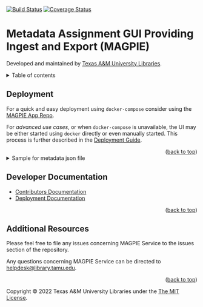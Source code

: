 [![Build Status][build-badge]][build-status]
[![Coverage Status][coverage-badge]][coverage-status]

# Metadata Assignment GUI Providing Ingest and Export (MAGPIE)

<a name="readme-top"></a>

Developed and maintained by [Texas A&M University Libraries][tamu-library].

<details>
<summary>Table of contents</summary>

  - [Deployment](#deployment)
  - [Developer Documentation](developer-documentation)
  - [Additional Resources](additional-resources)

</details>

## Deployment

For a quick and easy deployment using `docker-compose` consider using the [MAGPIE App Repo][app-repo].

For _advanced use cases_, or when `docker-compose` is unavailable, the UI may be either started using `docker` directly or even manually started.
This process is further described in the [Deployment Guide][deployment-guide].

<div align="right">(<a href="#readme-top">back to top</a>)</div>

<details>
<summary>Sample for metadata json file</summary>

```json
{
   "dissertation":{
      "repositories":[
         {
            "name":"DSpace for Dissertations",
            "type":"DSPACE",
            "settings":[
               {
                  "key":"repoUrl",
                  "values":[
                     "https://dspacepre1.library.tamu.edu"
                  ]
               },
               {
                  "key":"repoUIPath",
                  "values":[]
               },
               {
                  "key":"collectionId",
                  "values":[
                     "138"
                  ]
               },
               {
                  "key":"groupId",
                  "values":[
                     "246"
                  ]
               },
               {
                  "key":"userName",
                  "values":[
                     "magpie@oaktrust.library.tamu.edu"
                  ]
               },
               {
                  "key":"password",
                  "values":[
                     "************"
                  ]
               }
            ]
         }
      ],
      "authorities":[
         {
            "name":"Voyager for Dissertations Authority",
            "type":"VOYAGER",
            "settings":[
               {
                  "key":"host",
                  "values":[
                     "surprise.tamu.edu"
                  ]
               },
               {
                  "key":"port",
                  "values":[
                     "7014"
                  ]
               },
               {
                  "key":"app",
                  "values":[
                     "vxws"
                  ]
               }
            ]
         }
      ],
      "suggestors":[],
      "metadata":[
         {
            "label":"dc.title",
            "gloss":"Title",
            "repeatable":false,
            "readOnly":false,
            "required":true,
            "inputType":"TEXT"
         },
         {
            "label":"dc.creator",
            "gloss":"Creator",
            "repeatable":false,
            "readOnly":false,
            "required":true,
            "inputType":"TEXT"
         },
         {
            "label":"dc.contributor.advisor",
            "gloss":"Committee Chair",
            "repeatable":true,
            "inputType":"TEXT"
         },
         {
            "label":"dc.contributor.committeeMember",
            "gloss":"Committee Member",
            "repeatable":true,
            "inputType":"TEXT"
         },
         {
            "label":"dc.date.created",
            "gloss":"Date Created",
            "inputType":"TEXT"
         },
         {
            "label":"dc.date.issued",
            "gloss":"Date Issued",
            "inputType":"TEXT"
         },
         {
            "label":"dc.subject.lcsh",
            "gloss":"LoC Subject Terms",
            "repeatable":true,
            "inputType":"TEXT"
         },
         {
            "label":"dc.subject",
            "gloss":"Subject",
            "repeatable":true,
            "inputType":"TEXT"
         },
         {
            "label":"dc.description",
            "gloss":"Description",
            "repeatable":false,
            "readOnly":false,
            "required":true,
            "inputType":"TEXTAREA"
         },
         {
            "label":"dc.description.abstract",
            "gloss":"Abstract",
            "inputType":"TEXTAREA"
         },
         {
            "label":"thesis.degree.grantor",
            "gloss":"Grantor",
            "inputType":"TEXT"
         },
         {
            "label":"dc.language.iso",
            "gloss":"Language",
            "hidden":true,
            "inputType":"TEXT",
            "default":"en_US"
         },
         {
            "label":"thesis.degree.name",
            "gloss":"Degree Name",
            "inputType":"TEXT"
         },
         {
            "label":"thesis.degree.level",
            "gloss":"Degree Level",
            "inputType":"TEXT",
            "default":"Doctoral"
         },
         {
            "label":"dc.publisher",
            "gloss":"Publisher",
            "inputType":"TEXT",
            "default":"Texas A&M University"
         },
         {
            "label":"dc.type.material",
            "gloss":"Material",
            "inputType":"TEXT",
            "default":"text"
         },
         {
            "label":"dc.type.genre",
            "gloss":"Genre",
            "inputType":"TEXT",
            "default":"Dissertation"
         },
         {
            "label":"dc.type",
            "gloss":"Type",
            "inputType":"TEXT",
            "default":"Thesis"
         },
         {
            "label":"dc.format.digitalOrigin",
            "gloss":"Digital Origin",
            "inputType":"TEXT",
            "default":"reformatted digital"
         },
         {
            "label":"dc.format.medium",
            "gloss":"Medium",
            "readOnly":true,
            "inputType":"TEXT",
            "default":"electronic"
         },
         {
            "label":"dc.rights",
            "gloss":"Rights",
            "inputType":"TEXTAREA",
            "default":"This student work was part of a retrospective digitization project authorized by the Texas A&M University Libraries. This item is in the public domain."
         }
      ]
   },
   "taes_misc_publication":{
      "repositories":[
        {
            "name":"DSpace for TAES Misc Publications",
            "type":"DSPACE",
            "settings":[
               {
                  "key":"repoUrl",
                  "values":[
                     "https://dspacepre1.library.tamu.edu"
                  ]
               },
               {
                  "key":"repoUIPath",
                  "values":[

                  ]
               },
               {
                  "key":"collectionId",
                  "values":[
                     "176"
                  ]
               },
               {
                  "key":"groupId",
                  "values":[
                     "0"
                  ]
               },
               {
                  "key":"userName",
                  "values":[
                     "magpie@oaktrust.library.tamu.edu"
                  ]
               },
               {
                  "key":"password",
                  "values":[
                     "************"
                  ]
               }
            ]
         }
      ],
      "authorities":[
         {
            "name":"NALT CSV Authority",
            "type":"CSV",
            "settings":[
               {
                  "key":"paths",
                  "values":[
                     "config/csv/TAES-Misc-Publication-Collection-Metadata.csv"
                  ]
               },
               {
                  "key":"delimeter",
                  "values":[
                     "||"
                  ]
               }
            ]
         }
      ],
      "suggestors":[
         {
            "name":"NALT Pelican Suggestor",
            "type":"NALT",
            "settings":[
               {
                  "key":"pelicanUrl",
                  "values":[
                     "http://localhost:9000/nalt/suggestions"
                  ]
               },
               {
                  "key":"subjectLabel",
                  "values":[
                     "dc.subject.nalt"
                  ]
               }
            ]
         }
      ],
      "metadata":[
         {
            "label":"dc.creator",
            "gloss":"Author",
            "repeatable":true,
            "inputType":"TEXT"
         },
         {
            "label":"dc.title",
            "gloss":"Title",
            "repeatable":false,
            "inputType":"TEXT"
         },
         {
            "label":"dc.relation.ispartof",
            "gloss":"Is Part Of",
            "repeatable":false,
            "inputType":"TEXT"
         },
         {
            "label":"dc.publisher",
            "gloss":"Publisher",
            "repeatable":false,
            "inputType":"TEXT",
            "default":"Texas Agricultural Experiment Station"
         },
         {
            "label":"dc.date.issued",
            "gloss":"Issue Date",
            "repeatable":false,
            "inputType":"TEXT"
         },
         {
            "label":"dc.description",
            "gloss":"Description (Number of Pages)",
            "repeatable":false,
            "inputType":"TEXT"
         },
         {
            "label":"dc.description.tableofcontents",
            "gloss":"Table of Contents",
            "repeatable":false,
            "inputType":"TEXTAREA"
         },
         {
            "label":"dc.subject",
            "gloss":"Subject",
            "repeatable":true,
            "inputType":"TEXT"
         },
         {
            "label":"dc.subject.nalt",
            "gloss":"NALT Term",
            "repeatable":true,
            "inputType":"SUGGESTION"
         },
         {
            "label":"dc.subject.lcsh",
            "gloss":"Library of Congress Subject Headings",
            "repeatable":true,
            "inputType":"TEXT"
         },
         {
            "label":"dc.language",
            "gloss":"Language",
            "repeatable":false,
            "inputType":"TEXT",
            "default":"en_US"
         },
         {
            "label":"dc.type",
            "gloss":"Type",
            "repeatable":false,
            "inputType":"TEXT"
         },
         {
            "label":"dc.format",
            "gloss":"Format",
            "repeatable":false,
            "inputType":"TEXT"
         },
         {
            "label":"dc.coverage.spatial",
            "gloss":"Spatial Coverage",
            "repeatable":true,
            "inputType":"TEXT"
         },
         {
            "label":"dc.audience",
            "gloss":"Audience",
            "repeatable":true,
            "inputType":"TEXT"
         }
      ]
   },
   "thesis":{
      "repositories":[],
      "authorities":[],
      "suggestors":[],
      "metadata":[
         {
            "label":"dc.author",
            "gloss":"Author",
            "repeatable":true,
            "inputType":"TEXT"
         },
         {
            "label":"dc.advisor",
            "gloss":"Advisor",
            "repeatable":true,
            "inputType":"TEXT"
         }
      ]
   },
   "default":{
      "repositories":[],
      "authorities":[],
      "suggestors":[],
      "metadata":[
         {
            "label":"dc.title",
            "gloss":"Title",
            "inputType":"TEXTAREA"
         },
         {
            "label":"dc.description",
            "gloss":"Description",
            "inputType":"TEXTAREA"
         }
      ]
   }
}
```

</details>


## Developer Documentation

- [Contributors Documentation][contribute-guide]
- [Deployment Documentation][deployment-guide]

<div align="right">(<a href="#readme-top">back to top</a>)</div>

## Additional Resources

Please feel free to file any issues concerning MAGPIE Service to the issues section of the repository.

Any questions concerning MAGPIE Service can be directed to helpdesk@library.tamu.edu.

<div align="right">(<a href="#readme-top">back to top</a>)</div>

Copyright © 2022 Texas A&M University Libraries under the [The MIT License][license].

<!-- LINKS -->
[app-repo]: https://github.com/TAMULib/MAGPIE
[build-badge]: https://github.com/TAMULib/MetadataAssignmentToolService/workflows/Build/badge.svg
[build-status]: https://github.com/TAMULib/MetadataAssignmentToolService/actions?query=workflow%3ABuild
[coverage-badge]: https://coveralls.io/repos/github/TAMULib/MetadataAssignmentToolService/badge.svg
[coverage-status]: https://coveralls.io/github/TAMULib/MetadataAssignmentToolService

[tamu-library]: http://library.tamu.edu
[deployment-guide]: DEPLOYING.md
[contribute-guide]: CONTRIBUTING.md
[license]: LICENSE

